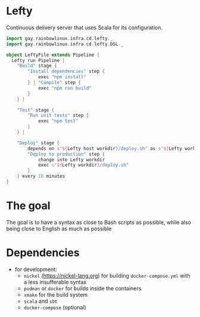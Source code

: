 # Lefty

Continuous delivery server that uses Scala for its configuration.

```scala
import gay.rainbowlinux.infra.cd.lefty._
import gay.rainbowlinux.infra.cd.lefty.DSL._

object LeftyFile extends Pipeline {
  Lefty run Pipeline |
    "Build" stage {
        "Install dependencies" step {
            exec "npm install"
        } | "Compile" step {
            exec "npm run build"
        }
    } |

    "Test" stage {
        "Run unit tests" step {
            exec "npm test"
        }
    } |

    "Deploy" stage {
        depends on s"${Lefty host workdir}/deploy.sh" as s"${Lefty workdir}/deploy.sh"
        "Deploy to production" step {
            change into Lefty workdir
            exec s"${Lefty workdir}/deploy.sh"
        }
    } every 10 minutes
}
```

# The goal

The goal is to have a syntax as close to Bash scripts as possible, while also being close to English as much as possible

# Dependencies
- for development:
    - `nickel` (https://nickel-lang.org) for building `docker-compose.yml` with a less insufferable syntax
    - `podman` or `docker` for builds inside the containers
    - `xmake` for the build system
    - `scala` and `sbt`
    - `docker-compose` (optional)
